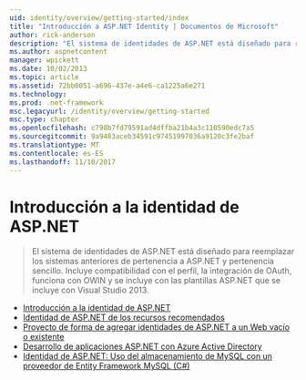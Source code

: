 ```yaml
---
uid: identity/overview/getting-started/index
title: "Introducción a ASP.NET Identity | Documentos de Microsoft"
author: rick-anderson
description: "El sistema de identidades de ASP.NET está diseñado para reemplazar los sistemas anteriores de pertenencia a ASP.NET y pertenencia sencillo. Incluye compatibilidad con el perfil, integrado y OAuth..."
ms.author: aspnetcontent
manager: wpickett
ms.date: 10/02/2013
ms.topic: article
ms.assetid: 72bb0051-a696-437e-a4e6-ca1225a6e271
ms.technology: 
ms.prod: .net-framework
msc.legacyurl: /identity/overview/getting-started
msc.type: chapter
ms.openlocfilehash: c798b7fd79591ad4dffba21b4a3c110590edc7a5
ms.sourcegitcommit: 9a9483aceb34591c97451997036a9120c3fe2baf
ms.translationtype: MT
ms.contentlocale: es-ES
ms.lasthandoff: 11/10/2017
---
```

<a name="getting-started-with-aspnet-identity"></a>Introducción a la identidad de ASP.NET
====================
> El sistema de identidades de ASP.NET está diseñado para reemplazar los sistemas anteriores de pertenencia a ASP.NET y pertenencia sencillo. Incluye compatibilidad con el perfil, la integración de OAuth, funciona con OWIN y se incluye con las plantillas ASP.NET que se incluye con Visual Studio 2013.


- [Introducción a la identidad de ASP.NET](introduction-to-aspnet-identity.md)
- [Identidad de ASP.NET de los recursos recomendados](aspnet-identity-recommended-resources.md)
- [Proyecto de forma de agregar identidades de ASP.NET a un Web vacío o existente](adding-aspnet-identity-to-an-empty-or-existing-web-forms-project.md)
- [Desarrollo de aplicaciones ASP.NET con Azure Active Directory](developing-aspnet-apps-with-windows-azure-active-directory.md)
- [Identidad de ASP.NET: Uso del almacenamiento de MySQL con un proveedor de Entity Framework MySQL (C#)](aspnet-identity-using-mysql-storage-with-an-entityframework-mysql-provider.md)
